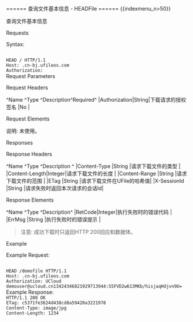 ====== 查询文件基本信息 - HEADFile ======
{{indexmenu_n>50}}

查询文件基本信息

Requests

Syntax:

<code>
HEAD /<file_name> HTTP/1.1
Host: <bucket_name>.cn-bj.ufileos.com
Authorization: <token> 
</code>
Request Parameters

Request Headers

^Name         ^Type  ^Description^Required^
|Authorization|String|下载请求的授权签名  |No      |

Request Elements

说明: 未使用。

Responses

Response Headers

^Name          ^Type   ^Description     ^
|Content-Type  |String |请求下载文件的类型       |
|Content-Length|Integer|请求下载文件的长度       |
|Content-Range |String |请求下载文件的范围       |
|ETag          |String |请求下载文件在UFile的哈希值|
|X-SessionId   |String |请求失败时返回本次请求的会话Id|

Response Elements

^Name   ^Type   ^Description^
|RetCode|Integer|执行失败时的错误代码 |
|ErrMsg |String |执行失败时的错误提示 |

> 注意: 成功下载时只返回HTTP 200回应和数据体。

Example

Example Request:

<code>
HEAD /demofile HTTP/1.1
Host: <bucket_name>.cn-bj.ufileos.com
Authorization: UCloud demouser@ucloud.cn13424346821929713944:S5FVD2w613MKb/hisjaqHdjvn9U=
</code>
Example Response:

<code>
HTTP/1.1 200 OK
ETag: c5371fe3624d438cd8a59420a3221978
Content-Type: image/jpg
Content-Length: 1234
</code>

